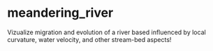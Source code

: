 # meandering_river
 Vizualize migration and evolution of a river based influenced by local curvature, water velocity, and other stream-bed aspects!
